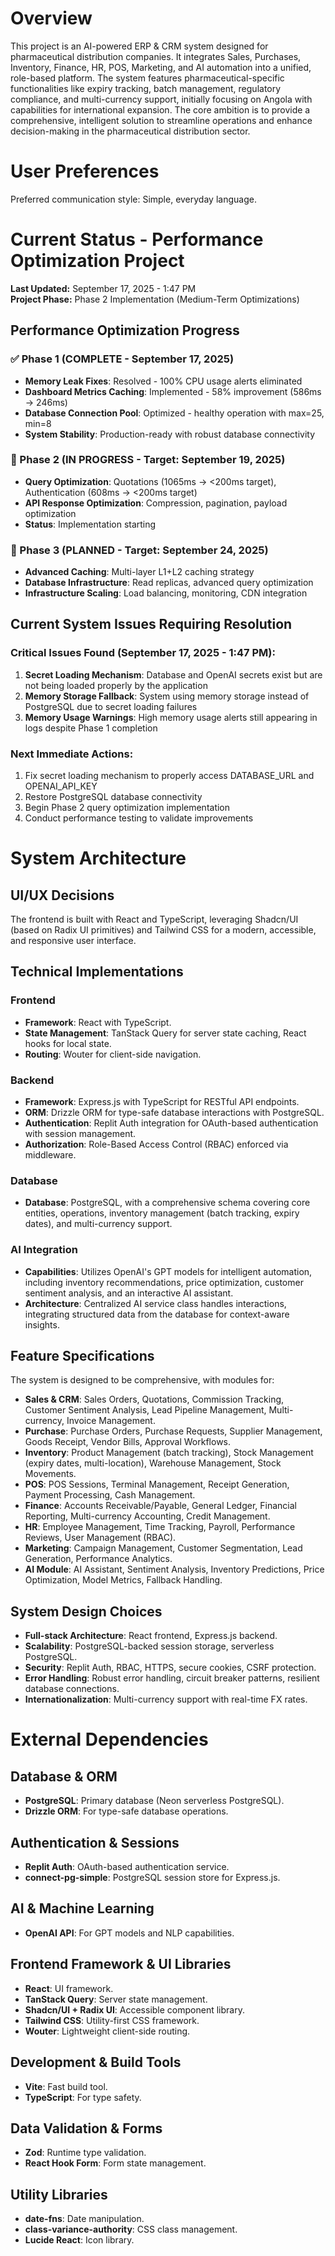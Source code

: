 # Overview

This project is an AI-powered ERP & CRM system designed for pharmaceutical distribution companies. It integrates Sales, Purchases, Inventory, Finance, HR, POS, Marketing, and AI automation into a unified, role-based platform. The system features pharmaceutical-specific functionalities like expiry tracking, batch management, regulatory compliance, and multi-currency support, initially focusing on Angola with capabilities for international expansion. The core ambition is to provide a comprehensive, intelligent solution to streamline operations and enhance decision-making in the pharmaceutical distribution sector.

# User Preferences

Preferred communication style: Simple, everyday language.

# Current Status - Performance Optimization Project

**Last Updated:** September 17, 2025 - 1:47 PM  
**Project Phase:** Phase 2 Implementation (Medium-Term Optimizations)  

## Performance Optimization Progress

### ✅ Phase 1 (COMPLETE - September 17, 2025)
- **Memory Leak Fixes**: Resolved - 100% CPU usage alerts eliminated
- **Dashboard Metrics Caching**: Implemented - 58% improvement (586ms → 246ms)  
- **Database Connection Pool**: Optimized - healthy operation with max=25, min=8
- **System Stability**: Production-ready with robust database connectivity

### 🚧 Phase 2 (IN PROGRESS - Target: September 19, 2025)
- **Query Optimization**: Quotations (1065ms → <200ms target), Authentication (608ms → <200ms target)
- **API Response Optimization**: Compression, pagination, payload optimization
- **Status**: Implementation starting

### 📅 Phase 3 (PLANNED - Target: September 24, 2025)  
- **Advanced Caching**: Multi-layer L1+L2 caching strategy
- **Database Infrastructure**: Read replicas, advanced query optimization
- **Infrastructure Scaling**: Load balancing, monitoring, CDN integration

## Current System Issues Requiring Resolution

### Critical Issues Found (September 17, 2025 - 1:47 PM):
1. **Secret Loading Mechanism**: Database and OpenAI secrets exist but are not being loaded properly by the application
2. **Memory Storage Fallback**: System using memory storage instead of PostgreSQL due to secret loading failures
3. **Memory Usage Warnings**: High memory usage alerts still appearing in logs despite Phase 1 completion

### Next Immediate Actions:
1. Fix secret loading mechanism to properly access DATABASE_URL and OPENAI_API_KEY
2. Restore PostgreSQL database connectivity  
3. Begin Phase 2 query optimization implementation
4. Conduct performance testing to validate improvements

# System Architecture

## UI/UX Decisions
The frontend is built with React and TypeScript, leveraging Shadcn/UI (based on Radix UI primitives) and Tailwind CSS for a modern, accessible, and responsive user interface.

## Technical Implementations
### Frontend
- **Framework**: React with TypeScript.
- **State Management**: TanStack Query for server state caching, React hooks for local state.
- **Routing**: Wouter for client-side navigation.

### Backend
- **Framework**: Express.js with TypeScript for RESTful API endpoints.
- **ORM**: Drizzle ORM for type-safe database interactions with PostgreSQL.
- **Authentication**: Replit Auth integration for OAuth-based authentication with session management.
- **Authorization**: Role-Based Access Control (RBAC) enforced via middleware.

### Database
- **Database**: PostgreSQL, with a comprehensive schema covering core entities, operations, inventory management (batch tracking, expiry dates), and multi-currency support.

### AI Integration
- **Capabilities**: Utilizes OpenAI's GPT models for intelligent automation, including inventory recommendations, price optimization, customer sentiment analysis, and an interactive AI assistant.
- **Architecture**: Centralized AI service class handles interactions, integrating structured data from the database for context-aware insights.

## Feature Specifications
The system is designed to be comprehensive, with modules for:
- **Sales & CRM**: Sales Orders, Quotations, Commission Tracking, Customer Sentiment Analysis, Lead Pipeline Management, Multi-currency, Invoice Management.
- **Purchase**: Purchase Orders, Purchase Requests, Supplier Management, Goods Receipt, Vendor Bills, Approval Workflows.
- **Inventory**: Product Management (batch tracking), Stock Management (expiry dates, multi-location), Warehouse Management, Stock Movements.
- **POS**: POS Sessions, Terminal Management, Receipt Generation, Payment Processing, Cash Management.
- **Finance**: Accounts Receivable/Payable, General Ledger, Financial Reporting, Multi-currency Accounting, Credit Management.
- **HR**: Employee Management, Time Tracking, Payroll, Performance Reviews, User Management (RBAC).
- **Marketing**: Campaign Management, Customer Segmentation, Lead Generation, Performance Analytics.
- **AI Module**: AI Assistant, Sentiment Analysis, Inventory Predictions, Price Optimization, Model Metrics, Fallback Handling.

## System Design Choices
- **Full-stack Architecture**: React frontend, Express.js backend.
- **Scalability**: PostgreSQL-backed session storage, serverless PostgreSQL.
- **Security**: Replit Auth, RBAC, HTTPS, secure cookies, CSRF protection.
- **Error Handling**: Robust error handling, circuit breaker patterns, resilient database connections.
- **Internationalization**: Multi-currency support with real-time FX rates.

# External Dependencies

## Database & ORM
- **PostgreSQL**: Primary database (Neon serverless PostgreSQL).
- **Drizzle ORM**: For type-safe database operations.

## Authentication & Sessions
- **Replit Auth**: OAuth-based authentication service.
- **connect-pg-simple**: PostgreSQL session store for Express.js.

## AI & Machine Learning
- **OpenAI API**: For GPT models and NLP capabilities.

## Frontend Framework & UI Libraries
- **React**: UI framework.
- **TanStack Query**: Server state management.
- **Shadcn/UI + Radix UI**: Accessible component library.
- **Tailwind CSS**: Utility-first CSS framework.
- **Wouter**: Lightweight client-side routing.

## Development & Build Tools
- **Vite**: Fast build tool.
- **TypeScript**: For type safety.

## Data Validation & Forms
- **Zod**: Runtime type validation.
- **React Hook Form**: Form state management.

## Utility Libraries
- **date-fns**: Date manipulation.
- **class-variance-authority**: CSS class management.
- **Lucide React**: Icon library.

